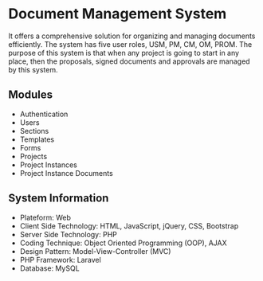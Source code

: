 # Document Management System 
It offers a comprehensive solution for organizing and managing documents efficiently. The system has five user roles, USM, PM, CM, OM, PROM. The purpose of this system is that when any project is going to start in any place, then the proposals, signed documents and approvals are managed by this system.

## Modules
- Authentication
- Users
- Sections
- Templates
- Forms
- Projects
- Project Instances
- Project Instance Documents

## System Information
- Plateform: Web
- Client Side Technology: HTML, JavaScript, jQuery, CSS, Bootstrap
- Server Side Technology: PHP
- Coding Technique: Object Oriented Programming (OOP), AJAX
- Design Pattern: Model-View-Controller (MVC)
- PHP Framework: Laravel
- Database: MySQL
